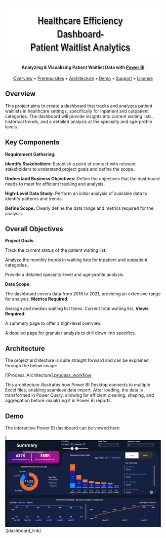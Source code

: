 ![Project Logo][project_logo]
---

<h4 align="center">Analyzing & Visualizing Patient Waitlist Data with <a href="https://en.wikipedia.org/wiki/Microsoft_Power_BI" target="_blank">Power BI</a></h4>


<p align="center">
  <a href="#overview">Overview</a> •
  <a href="#prerequisites">Prerequisites</a> •
  <a href="#architecture">Architecture</a> •
  <a href="#demo">Demo</a> •
  <a href="#support">Support</a> •
  <a href="#license">License</a>
</p>

## Overview

This project aims to create a dashboard that tracks and analyzes patient waitlists in healthcare settings, specifically for inpatient and outpatient categories. The dashboard will provide insights into current waiting lists, historical trends, and a detailed analysis at the specialty and age-profile levels.

## Key Components

**Requirement Gathering:**

**Identify Stakeholders**: Establish a point of contact with relevant stakeholders to understand project goals and define the scope.

**Understand Business Objectives:** Define the objectives that the dashboard needs to meet for efficient tracking and analysis.

**High-Level Data Study:** Perform an initial analysis of available data to identify patterns and trends.

**Define Scope:** Clearly define the data range and metrics required for the analysis.

## Overall Objectives

**Project Goals:**

Track the current status of the patient waiting list.

Analyze the monthly trends in waiting lists for inpatient and outpatient categories.

Provide a detailed specialty-level and age-profile analysis.

**Data Scope:**

The dashboard covers data from 2018 to 2021, providing an extensive range for analysis.
**Metrics Required:**

Average and median waiting list times.
Current total waiting list.
**Views Required:**

A summary page to offer a high-level overview.

A detailed page for granular analysis to drill down into specifics.


## Architecture

The project architecture is quite straight forward and can be explained through the below image:

![Process_Architecture].[process_workflow]

This architecture illustrates how Power BI Desktop connects to multiple Excel files, enabling seamless data import. After loading, the data is transformed in Power Query, allowing for efficient cleaning, shaping, and aggregation before visualizing it in Power BI reports.

## Demo

The interactive Power BI dashboard can be viewed here:

[![Power BI Dashboard][dashboard_image]][dashboard_link]

<!-- Image Links -->

[project_logo]: Project_logo.png
[process_workflow]: Workflow.png
[dashboard_image]: https://github.com/YashwanthNomula/Healthcare-Dashboard/blob/main/Summary_Page.png

<!-- Profile Links -->
